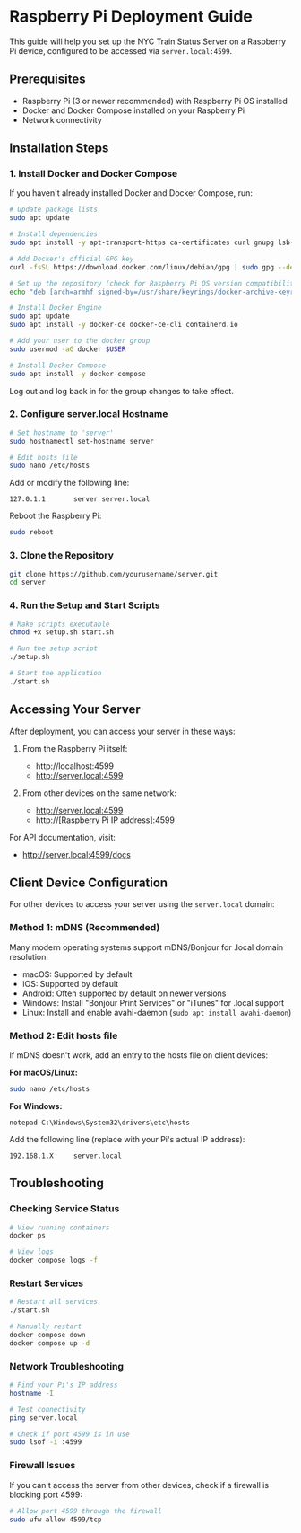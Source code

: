 # Raspberry Pi Deployment Guide

This guide will help you set up the NYC Train Status Server on a Raspberry Pi device, configured to be accessed via `server.local:4599`.

## Prerequisites

- Raspberry Pi (3 or newer recommended) with Raspberry Pi OS installed
- Docker and Docker Compose installed on your Raspberry Pi
- Network connectivity

## Installation Steps

### 1. Install Docker and Docker Compose

If you haven't already installed Docker and Docker Compose, run:

```bash
# Update package lists
sudo apt update

# Install dependencies
sudo apt install -y apt-transport-https ca-certificates curl gnupg lsb-release

# Add Docker's official GPG key
curl -fsSL https://download.docker.com/linux/debian/gpg | sudo gpg --dearmor -o /usr/share/keyrings/docker-archive-keyring.gpg

# Set up the repository (check for Raspberry Pi OS version compatibility)
echo "deb [arch=armhf signed-by=/usr/share/keyrings/docker-archive-keyring.gpg] https://download.docker.com/linux/debian $(lsb_release -cs) stable" | sudo tee /etc/apt/sources.list.d/docker.list > /dev/null

# Install Docker Engine
sudo apt update
sudo apt install -y docker-ce docker-ce-cli containerd.io

# Add your user to the docker group
sudo usermod -aG docker $USER

# Install Docker Compose
sudo apt install -y docker-compose
```

Log out and log back in for the group changes to take effect.

### 2. Configure server.local Hostname

```bash
# Set hostname to 'server'
sudo hostnamectl set-hostname server

# Edit hosts file
sudo nano /etc/hosts
```

Add or modify the following line:
```
127.0.1.1       server server.local
```

Reboot the Raspberry Pi:
```bash
sudo reboot
```

### 3. Clone the Repository

```bash
git clone https://github.com/yourusername/server.git
cd server
```

### 4. Run the Setup and Start Scripts

```bash
# Make scripts executable
chmod +x setup.sh start.sh

# Run the setup script
./setup.sh

# Start the application
./start.sh
```

## Accessing Your Server

After deployment, you can access your server in these ways:

1. From the Raspberry Pi itself:
   - http://localhost:4599
   - http://server.local:4599

2. From other devices on the same network:
   - http://server.local:4599
   - http://[Raspberry Pi IP address]:4599

For API documentation, visit:
- http://server.local:4599/docs

## Client Device Configuration

For other devices to access your server using the `server.local` domain:

### Method 1: mDNS (Recommended)

Many modern operating systems support mDNS/Bonjour for .local domain resolution:
- macOS: Supported by default
- iOS: Supported by default
- Android: Often supported by default on newer versions
- Windows: Install "Bonjour Print Services" or "iTunes" for .local support
- Linux: Install and enable avahi-daemon (`sudo apt install avahi-daemon`)

### Method 2: Edit hosts file

If mDNS doesn't work, add an entry to the hosts file on client devices:

**For macOS/Linux:**
```bash
sudo nano /etc/hosts
```

**For Windows:**
```
notepad C:\Windows\System32\drivers\etc\hosts
```

Add the following line (replace with your Pi's actual IP address):
```
192.168.1.X     server.local
```

## Troubleshooting

### Checking Service Status

```bash
# View running containers
docker ps

# View logs
docker compose logs -f
```

### Restart Services

```bash
# Restart all services
./start.sh

# Manually restart
docker compose down
docker compose up -d
```

### Network Troubleshooting

```bash
# Find your Pi's IP address
hostname -I

# Test connectivity
ping server.local

# Check if port 4599 is in use
sudo lsof -i :4599
```

### Firewall Issues

If you can't access the server from other devices, check if a firewall is blocking port 4599:

```bash
# Allow port 4599 through the firewall
sudo ufw allow 4599/tcp
``` 